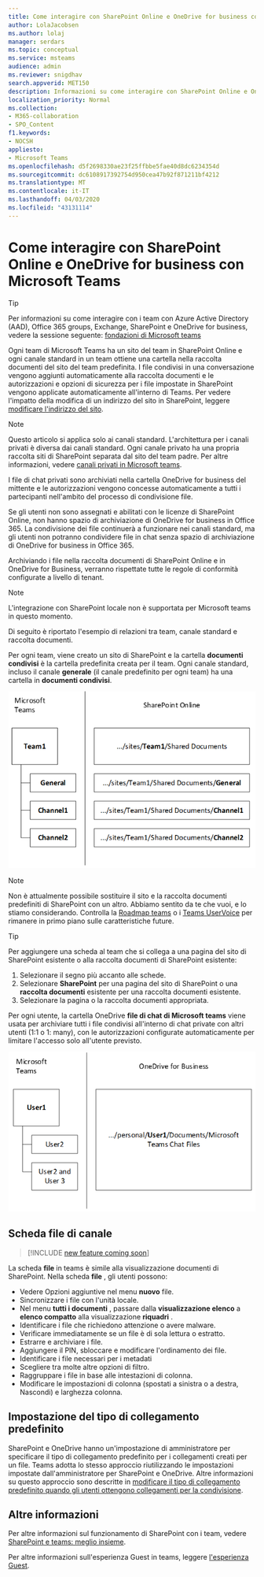 ```yaml
---
title: Come interagire con SharePoint Online e OneDrive for business con Microsoft Teams
author: LolaJacobsen
ms.author: lolaj
manager: serdars
ms.topic: conceptual
ms.service: msteams
audience: admin
ms.reviewer: snigdhav
search.appverid: MET150
description: Informazioni su come interagire con SharePoint Online e OneDrive for business con Microsoft teams, ad esempio la modalità di archiviazione dei file di chat privati e la relazione tra il team, il canale standard e la raccolta documenti.
localization_priority: Normal
ms.collection:
- M365-collaboration
- SPO_Content
f1.keywords:
- NOCSH
appliesto:
- Microsoft Teams
ms.openlocfilehash: d5f2698330ae23f25ffbbe5fae40d8dc6234354d
ms.sourcegitcommit: dc6108917392754d950cea47b92f871211bf4212
ms.translationtype: MT
ms.contentlocale: it-IT
ms.lasthandoff: 04/03/2020
ms.locfileid: "43131114"
---
```

# <a name="how-sharepoint-online-and-onedrive-for-business-interact-with-microsoft-teams"></a>Come interagire con SharePoint Online e OneDrive for business con Microsoft Teams

> [!Tip]
> Per informazioni su come interagire con i team con Azure Active Directory (AAD), Office 365 groups, Exchange, SharePoint e OneDrive for business, vedere la sessione seguente: [fondazioni di Microsoft teams](https://aka.ms/teams-foundations)

Ogni team di Microsoft Teams ha un sito del team in SharePoint Online e ogni canale standard in un team ottiene una cartella nella raccolta documenti del sito del team predefinita. I file condivisi in una conversazione vengono aggiunti automaticamente alla raccolta documenti e le autorizzazioni e opzioni di sicurezza per i file impostate in SharePoint vengono applicate automaticamente all'interno di Teams. Per vedere l'impatto della modifica di un indirizzo del sito in SharePoint, leggere [modificare l'indirizzo del sito](https://docs.microsoft.com/sharepoint/change-site-address).

> [!NOTE]
> Questo articolo si applica solo ai canali standard. L'architettura per i canali privati è diversa dai canali standard. Ogni canale privato ha una propria raccolta siti di SharePoint separata dal sito del team padre. Per altre informazioni, vedere [canali privati in Microsoft teams](private-channels.md).

I file di chat privati sono archiviati nella cartella OneDrive for business del mittente e le autorizzazioni vengono concesse automaticamente a tutti i partecipanti nell'ambito del processo di condivisione file.

Se gli utenti non sono assegnati e abilitati con le licenze di SharePoint Online, non hanno spazio di archiviazione di OneDrive for business in Office 365. La condivisione dei file continuerà a funzionare nei canali standard, ma gli utenti non potranno condividere file in chat senza spazio di archiviazione di OneDrive for business in Office 365.

Archiviando i file nella raccolta documenti di SharePoint Online e in OneDrive for Business, verranno rispettate tutte le regole di conformità configurate a livello di tenant. 

> [!NOTE]
> L'integrazione con SharePoint locale non è supportata per Microsoft teams in questo momento.

Di seguito è riportato l'esempio di relazioni tra team, canale standard e raccolta documenti.

Per ogni team, viene creato un sito di SharePoint e la cartella **documenti condivisi** è la cartella predefinita creata per il team. Ogni canale standard, incluso il canale **generale** (il canale predefinito per ogni team) ha una cartella in **documenti condivisi**.

![Diagramma delle cartelle documenti condivisi in SharePoint Online.](media/Understand_how_SharePoint_Online_and_OneDrive_for_Business_interact_with_Microsoft_Teams_image1.png)

> [!NOTE]
> Non è attualmente possibile sostituire il sito e la raccolta documenti predefiniti di SharePoint con un altro. Abbiamo sentito da te che vuoi, e lo stiamo considerando. Controlla la [Roadmap teams](https://aka.ms/teamsroadmap) o i [Teams UserVoice](https://aka.ms/TeamsUserVoice) per rimanere in primo piano sulle caratteristiche future.

> [!TIP]
> Per aggiungere una scheda al team che si collega a una pagina del sito di SharePoint esistente o alla raccolta documenti di SharePoint esistente:
> 1. Selezionare il segno più accanto alle schede.
> 2. Selezionare **SharePoint** per una pagina del sito di SharePoint o una **raccolta documenti** esistente per una raccolta documenti esistente.
> 3. Selezionare la pagina o la raccolta documenti appropriata.

Per ogni utente, la cartella OneDrive **file di chat di Microsoft teams** viene usata per archiviare tutti i file condivisi all'interno di chat private con altri utenti (1:1 o 1: many), con le autorizzazioni configurate automaticamente per limitare l'accesso solo all'utente previsto.

![Diagramma della cartella OneDrive denominata file di chat di Microsoft Teams](media/Understand_how_SharePoint_Online_and_OneDrive_for_Business_interact_with_Microsoft_Teams_image2.png)

## <a name="channel-files-tab"></a>Scheda file di canale

> [!INCLUDE [new feature coming soon](includes/new-feature-coming-soon-section.md)]

La scheda **file** in teams è simile alla visualizzazione documenti di SharePoint. Nella scheda **file** , gli utenti possono:

- Vedere Opzioni aggiuntive nel menu **nuovo** file.
- Sincronizzare i file con l'unità locale.
- Nel menu **tutti i documenti** , passare dalla **visualizzazione elenco** a **elenco compatto** alla visualizzazione **riquadri** .
- Identificare i file che richiedono attenzione o avere malware.
- Verificare immediatamente se un file è di sola lettura o estratto.
- Estrarre e archiviare i file.
- Aggiungere il PIN, sbloccare e modificare l'ordinamento dei file.
- Identificare i file necessari per i metadati
- Scegliere tra molte altre opzioni di filtro.
- Raggruppare i file in base alle intestazioni di colonna.
- Modificare le impostazioni di colonna (spostati a sinistra o a destra, Nascondi) e larghezza colonna.

## <a name="default-link-type-setting"></a>Impostazione del tipo di collegamento predefinito

SharePoint e OneDrive hanno un'impostazione di amministratore per specificare il tipo di collegamento predefinito per i collegamenti creati per un file. Teams adotta lo stesso approccio riutilizzando le impostazioni impostate dall'amministratore per SharePoint e OneDrive. Altre informazioni su questo approccio sono descritte in [modificare il tipo di collegamento predefinito quando gli utenti ottengono collegamenti per la condivisione](https://docs.microsoft.com/sharepoint/change-default-sharing-link). 

## <a name="more-information"></a>Altre informazioni

Per altre informazioni sul funzionamento di SharePoint con i team, vedere [SharePoint e teams: meglio insieme](https://techcommunity.microsoft.com/t5/Microsoft-SharePoint-Blog/SharePoint-and-Teams-Better-Together/ba-p/189593).

Per altre informazioni sull'esperienza Guest in teams, leggere [l'esperienza Guest](guest-experience.md).

